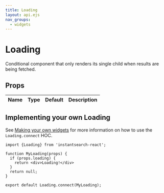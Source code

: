 ```yaml
---
title: Loading
layout: api.ejs
nav_groups:
  - widgets
---
```


# Loading

Conditional component that only renders its single child when results are being fetched.

## Props

Name | Type | Default |Description
:- | :- | :- | :-

## Implementing your own Loading

See [Making your own widgets](../Customization.md) for more information on how to use the `Loading.connect` HOC.

```
import {Loading} from 'instantsearch-react';

function MyLoading(props) {
  if (props.loading) {
    return <div>Loading!</div>
  }
  return null;
}

export default Loading.connect(MyLoading);
```
